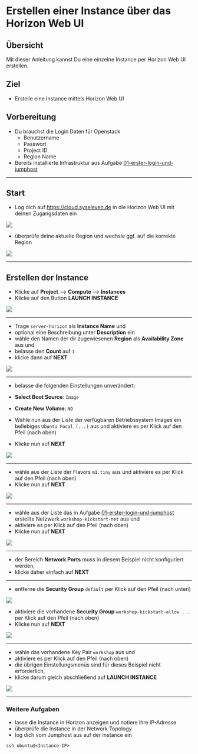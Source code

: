 # Erstellen einer Instance über das Horizon Web UI

## Übersicht

Mit dieser Anleitung kannst Du eine einzelne Instance per Horizon Web UI erstellen.

## Ziel

* Erstelle eine Instance mittels Horizon Web UI

## Vorbereitung

* Du brauchst die Login Daten für Openstack
  * Benutzername
  * Passwort
  * Project ID
  * Region Name
* Bereits installierte Infrastruktur aus Aufgabe [01-erster-login-und-jumphost](/01-erster-login-und-jumphost)

---

## Start

* Log dich auf https://cloud.syseleven.de in die Horizon Web UI mit deinen Zugangsdaten ein

![](images/001-login-windows.png)

* überprüfe deine aktuelle Region und wechsle ggf. auf die korrekte Region

![](images/002-select-region.png)

---

## Erstellen der Instance

* Klicke auf **Project** --> **Compute** --> **Instances**
* Klicke auf den Button **LAUNCH INSTANCE**

![](images/005-launch-instance-button.png)

---

* Trage `server-horizon` als **Instance Name** und
* optional eine Beschreibung unter **Description** ein
* wähle den Namen der dir zugewiesenen **Region** als **Availability Zone** aus und
* belasse den **Count** auf `1`
* klicke dann auf **NEXT**

![](images/010-launch-instance-details.png)

---

* belasse die folgenden Einstellungen unverändert:

* **Select Boot Source**: `Image`
* **Create New Volume**: `NO`

* Wähle nun aus der Liste der verfügbaren Betriebssystem Images ein beliebiges `Ubuntu Focal (...)` aus und aktiviere es
per Klick auf den Pfeil (nach oben)
* Klicke nun auf **NEXT**

![](images/020-launch-instance-source.png)

---

* wähle aus der Liste der Flavors `m1.tiny` aus und aktiviere es per Klick auf den Pfeil (nach oben)
* Klicke nun auf **NEXT**

![](images/030-launch-instance-flavor.png)

---

* wähle aus der Liste das in Aufgabe [01-erster-login-und-jumphost](/01-erster-login-und-jumphost) 
erstellte Netzwerk `workshop-kickstart-net` aus und 
* aktiviere es per Klick auf den Pfeil (nach oben)
* Klicke nun auf **NEXT**

![](images/040-launch-instance-networks.png)

---

* der Bereich **Network Ports** muss in diesem Beispiel nicht konfiguriert werden,
* klicke daher einfach auf **NEXT**

---

* entferne die **Security Group** `default` per Klick auf den Pfeil (nach unten)

![](images/050-launch-instance-security-groups.png)

* aktiviere die vorhandene **Security Group** `workshop-kickstart-allow ...` per Klick auf den Pfeil (nach oben)
* Klicke nun auf **NEXT**

![](images/051-launch-instance-security-groups.png)

---

* wähle das vorhandene Key Pair `workshop` aus und
* aktiviere es per Klick auf den Pfeil (nach oben)
* die übrigen Einstellungsmenüs sind für dieses Beispiel nicht erforderlich,
* klicke darum gleich abschließend auf **LAUNCH INSTANCE**

![](images/060-launch-instance-key-pair.png)

---

### Weitere Aufgaben

* lasse die Instance in Horizon anzeigen und notiere ihre IP-Adresse
* überprüfe die Instance in der Network Topology
* log dich vom Jumphost aus auf der Instance ein

`ssh ubuntu@<Instance-IP>`
